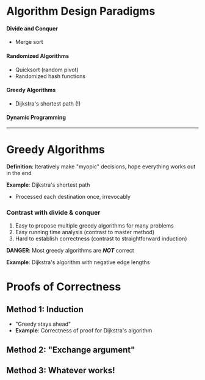 # Algorithm Design Paradigms

#### Divide and Conquer
- Merge sort

#### Randomized Algorithms
- Quicksort (random pivot)
- Randomized hash functions

#### Greedy Algorithms
- Dijkstra's shortest path (!)

#### Dynamic Programming

---

# Greedy Algorithms

**Definition**: Iteratively make "myopic" decisions, hope everything works out
in the end

**Example**: Dijkstra's shortest path
- Processed each destination once, irrevocably

### Contrast with divide & conquer
1. Easy to propose multiple greedy algorithms for many problems
2. Easy running time analysis (contrast to master method)
3. Hard to establish correctness (contrast to straightforward induction)

**DANGER**: Most greedy algorithms are ***NOT*** correct

**Example**: Dijkstra's algorithm with negative edge lengths

# Proofs of Correctness

## Method 1: Induction
- "Greedy stays ahead"
- **Example**: Correctness of proof for Dijkstra's algorithm

## Method 2: "Exchange argument"

## Method 3: Whatever works!
